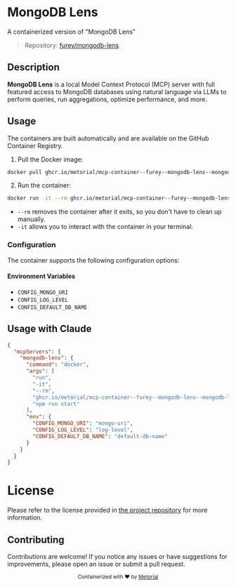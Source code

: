 
# MongoDB Lens

A containerized version of "MongoDB Lens"

> Repository: [furey/mongodb-lens](https://github.com/furey/mongodb-lens)

## Description

**MongoDB Lens** is a local Model Context Protocol (MCP) server with full featured access to MongoDB databases using natural language via LLMs to perform queries, run aggregations, optimize performance, and more.


## Usage

The containers are built automatically and are available on the GitHub Container Registry.

1. Pull the Docker image:

```bash
docker pull ghcr.io/metorial/mcp-container--furey--mongodb-lens--mongodb-lens
```

2. Run the container:

```bash
docker run -it --rm ghcr.io/metorial/mcp-container--furey--mongodb-lens--mongodb-lens 
```

- `--rm` removes the container after it exits, so you don't have to clean up manually.
- `-it` allows you to interact with the container in your terminal.


### Configuration

The container supports the following configuration options:




#### Environment Variables

- `CONFIG_MONGO_URI`
- `CONFIG_LOG_LEVEL`
- `CONFIG_DEFAULT_DB_NAME`




## Usage with Claude

```json
{
  "mcpServers": {
    "mongodb-lens": {
      "command": "docker",
      "args": [
        "run",
        "-it",
        "--rm",
        "ghcr.io/metorial/mcp-container--furey--mongodb-lens--mongodb-lens",
        "npm run start"
      ],
      "env": {
        "CONFIG_MONGO_URI": "mongo-uri",
        "CONFIG_LOG_LEVEL": "log-level",
        "CONFIG_DEFAULT_DB_NAME": "default-db-name"
      }
    }
  }
}
```

# License

Please refer to the license provided in [the project repository](https://github.com/furey/mongodb-lens) for more information.

## Contributing

Contributions are welcome! If you notice any issues or have suggestions for improvements, please open an issue or submit a pull request.

<div align="center">
  <sub>Containerized with ❤️ by <a href="https://metorial.com">Metorial</a></sub>
</div>
  